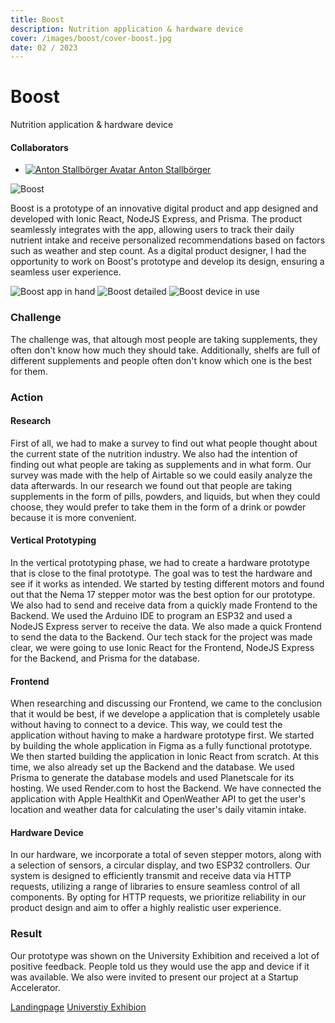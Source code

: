 ```yaml
---
title: Boost
description: Nutrition application & hardware device
cover: /images/boost/cover-boost.jpg
date: 02 / 2023
---
```


<info-grid>
<div>

# Boost

Nutrition application & hardware device

</div>

<collaborators>

#### Collaborators

- [![Anton Stallbörger Avatar](/images/avatars/anton_stallboerger.jpg) Anton Stallbörger](https://antonstallboerger.com/)

</collaborators>
</info-grid>

![Boost](/images/boost/cover-boost.jpg)

Boost is a prototype of an innovative digital product and app designed and developed with Ionic React, NodeJS Express, and Prisma. The product seamlessly integrates with the app, allowing users to track their daily nutrient intake and receive personalized recommendations based on factors such as weather and step count. As a digital product designer, I had the opportunity to work on Boost's prototype and develop its design, ensuring a seamless user experience.

<three-full-grid>

![Boost app in hand](/images/boost/boost_app_in_hand.webp)
![Boost detailed](/images/boost/boost_detail.webp)
![Boost device in use](/images/boost/boost_in_use.webp)

</three-full-grid>

<process-grid>

### Challenge

The challenge was, that altough most people are taking supplements, they often don't know how much they should take. Additionally, shelfs are full of different supplements and people often don't know which one is the best for them.

<div>

### Action

</div>

<div>

#### Research

First of all, we had to make a survey to find out what people thought about the current state of the nutrition industry. We also had the intention of finding out what people are taking as supplements and in what form. Our survey was made with the help of Airtable so we could easily analyze the data afterwards. In our research we found out that people are taking supplements in the form of pills, powders, and liquids, but when they could choose, they would prefer to take them in the form of a drink or powder because it is more convenient.

#### Vertical Prototyping

In the vertical prototyping phase, we had to create a hardware prototype that is close to the final prototype. The goal was to test the hardware and see if it works as intended. We started by testing different motors and found out that the Nema 17 stepper motor was the best option for our prototype. We also had to send and receive data from a quickly made Frontend to the Backend. We used the Arduino IDE to program an ESP32 and used a NodeJS Express server to receive the data. We also made a quick Frontend to send the data to the Backend. Our tech stack for the project was made clear, we were going to use Ionic React for the Frontend, NodeJS Express for the Backend, and Prisma for the database.

#### Frontend

When researching and discussing our Frontend, we came to the conclusion that it would be best, if we develope a application that is completely usable without having to connect to a device. This way, we could test the application without having to make a hardware prototype first. We started by building the whole application in Figma as a fully functional prototype. We then started building the application in Ionic React from scratch. At this time, we also already set up the Backend and the database. We used Prisma to generate the database models and used Planetscale for its hosting. We used Render.com to host the Backend. We have connected the application with Apple HealthKit and OpenWeather API to get the user's location and weather data for calculating the user's daily vitamin intake.

#### Hardware Device

In our hardware, we incorporate a total of seven stepper motors, along with a selection of sensors, a circular display, and two ESP32 controllers. Our system is designed to efficiently transmit and receive data via HTTP requests, utilizing a range of libraries to ensure seamless control of all components. By opting for HTTP requests, we prioritize reliability in our product design and aim to offer a highly realistic user experience.

</div>

### Result

Our prototype was shown on the University Exhibition and received a lot of positive feedback. People told us they would use the app and device if it was available. We also were invited to present our project at a Startup Accelerator.

</process-grid>

<project-links>

[Landingpage](https://boost-three.vercel.app/)
[Universtiy Exhibion](https://ausstellung.hfg-gmuend.de/w-2223/projekte/boost/studiengang:dp)

</project-links>

